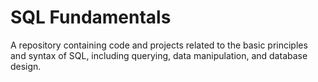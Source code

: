 # SQL Fundamentals

A repository containing code and projects related to the basic principles and syntax of SQL, including querying, data manipulation, and database design.
